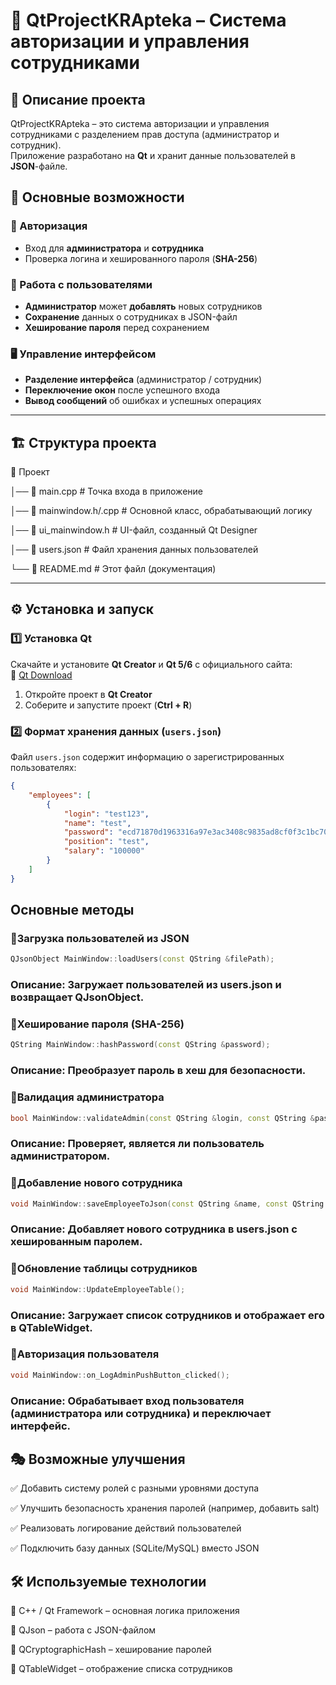 # 🔐 QtProjectKRApteka – Система авторизации и управления сотрудниками

## 📌 Описание проекта
QtProjectKRApteka – это система авторизации и управления сотрудниками с разделением прав доступа (администратор и сотрудник).  
Приложение разработано на **Qt** и хранит данные пользователей в **JSON**-файле.

## 🎯 Основные возможности

### 🔑 Авторизация  
- Вход для **администратора** и **сотрудника**  
- Проверка логина и хешированного пароля (**SHA-256**)  

### 👥 Работа с пользователями  
- **Администратор** может **добавлять** новых сотрудников  
- **Сохранение** данных о сотрудниках в JSON-файл  
- **Хеширование пароля** перед сохранением  

### 🖥️ Управление интерфейсом  
- **Разделение интерфейса** (администратор / сотрудник)  
- **Переключение окон** после успешного входа  
- **Вывод сообщений** об ошибках и успешных операциях  

---

## 🏗️ Структура проекта

📂 Проект

│── 📜 main.cpp # Точка входа в приложение

│── 📜 mainwindow.h/.cpp # Основной класс, обрабатывающий логику

│── 📜 ui_mainwindow.h # UI-файл, созданный Qt Designer

│── 📜 users.json # Файл хранения данных пользователей

└── 📜 README.md # Этот файл (документация)

---

## ⚙️ Установка и запуск  

### 1️⃣ Установка Qt  
Скачайте и установите **Qt Creator** и **Qt 5/6** с официального сайта:  
🔗 [Qt Download](https://www.qt.io/download)  

1. Откройте проект в **Qt Creator**  
2. Соберите и запустите проект (**Ctrl + R**)  

### 2️⃣ Формат хранения данных (`users.json`)  
Файл `users.json` содержит информацию о зарегистрированных пользователях:  

```json
{
    "employees": [
        {
            "login": "test123",
            "name": "test",
            "password": "ecd71870d1963316a97e3ac3408c9835ad8cf0f3c1bc703527c30265534f75ae",
            "position": "test",
            "salary": "100000"
        }
    ]
}
```

## Основные методы

### 🔹Загрузка пользователей из JSON
```cpp
QJsonObject MainWindow::loadUsers(const QString &filePath);
```
### Описание: Загружает пользователей из users.json и возвращает QJsonObject.

### 🔹Хеширование пароля (SHA-256)
```cpp
QString MainWindow::hashPassword(const QString &password);
```
### Описание: Преобразует пароль в хеш для безопасности.

### 🔹Валидация администратора
```cpp
bool MainWindow::validateAdmin(const QString &login, const QString &password, const QJsonObject &users);
```
### Описание: Проверяет, является ли пользователь администратором.

### 🔹Добавление нового сотрудника
```cpp
void MainWindow::saveEmployeeToJson(const QString &name, const QString &position, const QString &salary, const QString &login, const QString &password);
```
### Описание: Добавляет нового сотрудника в users.json с хешированным паролем.

### 🔹Обновление таблицы сотрудников
```cpp
void MainWindow::UpdateEmployeeTable();
```
### Описание: Загружает список сотрудников и отображает его в QTableWidget.

### 🔹Авторизация пользователя
```cpp
void MainWindow::on_LogAdminPushButton_clicked();
```
### Описание: Обрабатывает вход пользователя (администратора или сотрудника) и переключает интерфейс.

## 🎭 Возможные улучшения
✅ Добавить систему ролей с разными уровнями доступа

✅ Улучшить безопасность хранения паролей (например, добавить salt)

✅ Реализовать логирование действий пользователей

✅ Подключить базу данных (SQLite/MySQL) вместо JSON

## 🛠️ Используемые технологии
🔹 C++ / Qt Framework – основная логика приложения

🔹 QJson – работа с JSON-файлом

🔹 QCryptographicHash – хеширование паролей

🔹 QTableWidget – отображение списка сотрудников
